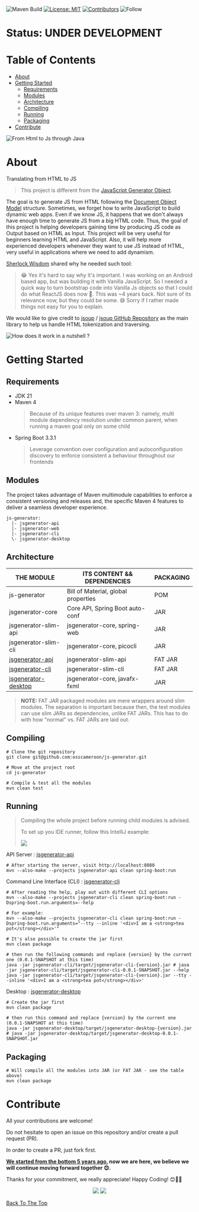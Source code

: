 
![Maven Build](https://github.com/osscameroon/js-generator/actions/workflows/maven.yml/badge.svg)
[![License: MIT](https://img.shields.io/badge/License-MIT-yellow.svg)](https://opensource.org/licenses/MIT)
[![Contributors](https://img.shields.io/github/contributors-anon/osscameroon/js-generator)](https://github.com/osscameroon/js-generator/graphs/contributors)
![Follow](https://img.shields.io/twitter/follow/osscameroon?style=social)

# Status: UNDER DEVELOPMENT

# Table of Contents
- [About](#about)
- [Getting Started](#getting-started)
  - [Requirements](#requirements)
  - [Modules](#modules)
  - [Architecture](#architecture)
  - [Compiling](#compiling)
  - [Running](#running)
  - [Packaging](#packaging)
- [Contribute](#contribute)

![From Html to Js through Java](illustrations/html_java_js.png)

# About

Translating from HTML to JS

> This project is different from the
> [JavaScript Generator Object](https://developer.mozilla.org/en-US/docs/Web/JavaScript/Reference/Global_Objects/Generator).
 
The goal is to generate JS  from HTML  following the [Document Object Model](https://www.w3schools.com/js/js_htmldom.asp) structure. Sometimes, we forget how to write
JavaScript to build dynamic web apps. Even if we know JS, it happens that we don't always have enough time to generate
JS from a big HTML code. Thus, the goal of this project is helping developers gaining time by producing JS code as
Output based on HTML as Input. This project will be very useful for beginners learning HTML and JavaScript. Also, it
will help more experienced developers whenever they want to use JS instead of HTML, very useful in applications where we need to add dynamism.

[Sherlock Wisdom](https://github.com/sherlockwisdom) shared why he needed such tool:

> 😂 Yes it's hard to say why it's important. I was working on an Android based app, but was building it with Vanilla JavaScript. So I needed a quick way to turn bootstrap code into Vanilla Js objects so that I could do what ReactJS does now 🤣. This was ~4 years back. Not sure of its relevance now, but they could be some. 😅 Sorry if I rather made things not easy for you to explain.

We would like to give credit to [jsoup](https://jsoup.org/) / [jsoup GitHub Repository](https://github.com/jhy/jsoup/) as the main library to help us handle HTML tokenization and traversing.

![How does it work in a nutshell ?](illustrations/jsgenerator_intro.png)

# Getting Started

## Requirements

+ JDK 21
+ Maven 4
  > Because of its unique features over maven 3:
  > namely, multi module dependency resolution under common parent, when running a maven goal only on some child
+ Spring Boot 3.3.1
  > Leverage convention over configuration and autoconfiguration discovery to enforce consistent a behaviour
  > throughout our frontends

## Modules

The project takes advantage of Maven multimodule capabilities to enforce a consistent versioning and releases and,
the specific Maven 4 features to deliver a seamless developer experience.

```text
js-generator:
  |- jsgenerator-api
  |- jsgenerator-web
  |- jsgenerator-cli
  \- jsgenerator-desktop
```

## Architecture

| THE MODULE                         | ITS CONTENT && DEPENDENCIES         | PACKAGING |
|------------------------------------|-------------------------------------|-------|
| js-generator                       | Bill of Material, global properties | POM   |
| jsgenerator-core                   | Core API, Spring Boot auto-conf     | JAR   |
| jsgenerator-slim-api               | jsgenerator-core, spring-web        | JAR   |
| jsgenerator-slim-cli               | jsgenerator-core, picocli           | JAR   |
| [jsgenerator-api](./README.api.md) | jsgenerator-slim-api                | FAT JAR |
| [jsgenerator-cli](./README.cli.md) | jsgenerator-slim-cli                | FAT JAR |
| [jsgenerator-desktop](./README.desktop.md) | jsgenerator-core, javafx-fxml               | JAR   |

> **NOTE:** FAT JAR packaged modules are mere wrappers around slim modules. The separation is important because then,
> the test modules can use slim JARs as dependencies, unlike FAT JARs. This has to do with how "normal" vs. FAT JARs
> are laid out.

## Compiling

```shell
# Clone the git repository
git clone git@github.com:osscameroon/js-generator.git

# Move at the project root
cd js-generator

# Compile & test all the modules
mvn clean test
```

## Running

> Compiling the whole project before running child modules is advised.
> 
> To set up you IDE runner, follow this IntelliJ example:
> 
> ![](illustrations/intellij-maven-runner-configuration.png)

API Server : [jsgenerator-api](./README.api.md)
```shell
# After starting the server, visit http://localhost:8080
mvn --also-make --projects jsgenerator-api clean spring-boot:run
```

Command Line Interface (CLI) : [jsgenerator-cli](./README.cli.md)
```shell
# After reading the help, play out with different CLI options
mvn --also-make --projects jsgenerator-cli clean spring-boot:run -Dspring-boot.run.arguments=--help

# For example:
mvn --also-make --projects jsgenerator-cli clean spring-boot:run -Dspring-boot.run.arguments="--tty --inline '<div>I am a <strong>tea pot</strong></div>'"

# It's also possible to create the jar first
mvn clean package

# then run the following commands and replace {version} by the current one (0.0.1-SNAPSHOT at this time)
java -jar jsgenerator-cli/target/jsgenerator-cli-{version}.jar # java -jar jsgenerator-cli/target/jsgenerator-cli-0.0.1-SNAPSHOT.jar --help
java -jar jsgenerator-cli/target/jsgenerator-cli-{version}.jar --tty --inline '<div>I am a <strong>tea pot</strong></div>'
```

Desktop : [jsgenerator-desktop](./README.desktop.md)
```shell
# Create the jar first
mvn clean package

# then run this command and replace {version} by the current one (0.0.1-SNAPSHOT at this time)
java -jar jsgenerator-desktop/target/jsgenerator-desktop-{version}.jar # java -jar jsgenerator-desktop/target/jsgenerator-desktop-0.0.1-SNAPSHOT.jar
```


## Packaging

```shell
# Will compile all the modules into JAR (or FAT JAR - see the table above)
mvn clean package
```

# Contribute

All your contributions are welcome!

Do not hesitate to open an issue on this repository and/or create a pull request (PR).

In order to create a PR, just fork first.

**[We started from the bottom 5 years ago](https://github.com/opensourcecameroon/jsGenerator), now we are here, we believe we will continue moving forward together 😊.** 

Thanks for your commitment, we really appreciate! 
Happy Coding! 😊🎉💯

<div align="center">
    <img src="https://forthebadge.com/images/badges/built-with-love.svg" />
    <img src="https://forthebadge.com/images/badges/built-by-developers.svg" />
</div>

[Back To The Top](#table-of-contents)
